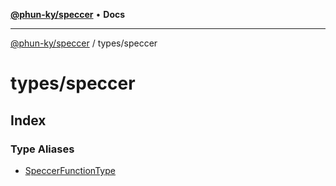 [**@phun-ky/speccer**](../../README.md) • **Docs**

***

[@phun-ky/speccer](../../README.md) / types/speccer

# types/speccer

## Index

### Type Aliases

- [SpeccerFunctionType](type-aliases/SpeccerFunctionType.md)
